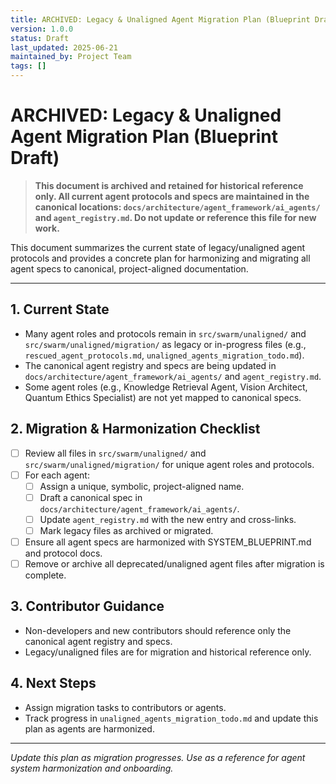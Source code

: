 ```yaml
---
title: ARCHIVED: Legacy & Unaligned Agent Migration Plan (Blueprint Draft)
version: 1.0.0
status: Draft
last_updated: 2025-06-21
maintained_by: Project Team
tags: []
---
```


# ARCHIVED: Legacy & Unaligned Agent Migration Plan (Blueprint Draft)

> **This document is archived and retained for historical reference only. All current agent protocols and specs are maintained in the canonical locations: `docs/architecture/agent_framework/ai_agents/` and `agent_registry.md`. Do not update or reference this file for new work.**

This document summarizes the current state of legacy/unaligned agent protocols and provides a concrete plan for harmonizing and migrating all agent specs to canonical, project-aligned documentation.

---

## 1. Current State
- Many agent roles and protocols remain in `src/swarm/unaligned/` and `src/swarm/unaligned/migration/` as legacy or in-progress files (e.g., `rescued_agent_protocols.md`, `unaligned_agents_migration_todo.md`).
- The canonical agent registry and specs are being updated in `docs/architecture/agent_framework/ai_agents/` and `agent_registry.md`.
- Some agent roles (e.g., Knowledge Retrieval Agent, Vision Architect, Quantum Ethics Specialist) are not yet mapped to canonical specs.

## 2. Migration & Harmonization Checklist
- [ ] Review all files in `src/swarm/unaligned/` and `src/swarm/unaligned/migration/` for unique agent roles and protocols.
- [ ] For each agent:
    - [ ] Assign a unique, symbolic, project-aligned name.
    - [ ] Draft a canonical spec in `docs/architecture/agent_framework/ai_agents/`.
    - [ ] Update `agent_registry.md` with the new entry and cross-links.
    - [ ] Mark legacy files as archived or migrated.
- [ ] Ensure all agent specs are harmonized with SYSTEM_BLUEPRINT.md and protocol docs.
- [ ] Remove or archive all deprecated/unaligned agent files after migration is complete.

## 3. Contributor Guidance
- Non-developers and new contributors should reference only the canonical agent registry and specs.
- Legacy/unaligned files are for migration and historical reference only.

## 4. Next Steps
- Assign migration tasks to contributors or agents.
- Track progress in `unaligned_agents_migration_todo.md` and update this plan as agents are harmonized.

---

*Update this plan as migration progresses. Use as a reference for agent system harmonization and onboarding.*
